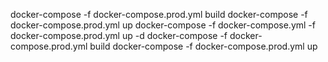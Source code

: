 docker-compose -f docker-compose.prod.yml build
docker-compose -f docker-compose.prod.yml up
docker-compose -f docker-compose.yml -f docker-compose.prod.yml up -d
docker-compose -f docker-compose.prod.yml build
docker-compose -f docker-compose.prod.yml up
